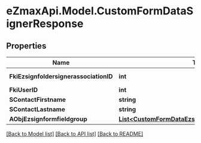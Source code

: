 
# eZmaxApi.Model.CustomFormDataSignerResponse

## Properties

Name | Type | Description | Notes
------------ | ------------- | ------------- | -------------
**FkiEzsignfoldersignerassociationID** | **int** | The unique ID of the Ezsignfoldersignerassociation | 
**FkiUserID** | **int** | The unique ID of the User | [optional] 
**SContactFirstname** | **string** | The First name of the contact | 
**SContactLastname** | **string** | The Last name of the contact | 
**AObjEzsignformfieldgroup** | [**List&lt;CustomFormDataEzsignformfieldgroupResponse&gt;**](CustomFormDataEzsignformfieldgroupResponse.md) |  | 

[[Back to Model list]](../README.md#documentation-for-models)
[[Back to API list]](../README.md#documentation-for-api-endpoints)
[[Back to README]](../README.md)

